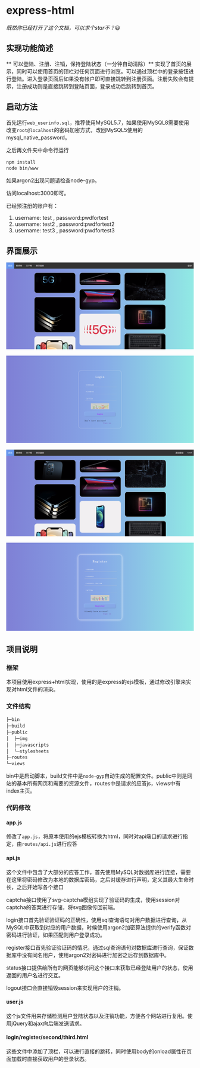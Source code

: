 # express-html

*既然你已经打开了这个文档，可以求个star不？*😃

## 实现功能简述

** 可以登陆、注册、注销，保持登陆状态（一分钟自动清除）** 实现了首页的展示，同时可以使用首页的顶栏对任何页面进行浏览。可以通过顶栏中的登录按钮进行登陆。进入登录页面后如果没有帐户即可直接跳转到注册页面。注册失败会有提示，注册成功则是直接跳转到登陆页面，登录成功后跳转到首页。

## 启动方法

首先运行`web_userinfo.sql`，推荐使用MySQL5.7，如果使用MySQL8需要使用改变`root@localhost`的密码加密方式，改回MySQL5使用的mysql_native_password。

之后再文件夹中命令行运行

```bash
npm install
node bin/www
```

如果argon2出现问题请检查node-gyp。

访问localhost:3000即可。

已经预注册的账户有：

1. username: test , password:pwdfortest
2. username: test2 , password:pwdfortest2
3. username: test3 , password:pwdfortest3

## 界面展示

![index](./截图展示/index.png)

![login](./截图展示/login.png)

![login-index](./截图展示/login-index.png)

![register](./截图展示/register.png)

## 项目说明

### 框架

本项目使用express+html实现，使用的是express的ejs模板，通过修改引擎来实现对html文件的渲染。

### 文件结构

```bash
├─bin
├─build
├─public
│  ├─img
│  ├─javascripts
│  └─stylesheets
├─routes
└─views
```
bin中是启动脚本，build文件中是`node-gyp`自动生成的配置文件。public中则是网站的基本所有网页和需要的资源文件，routes中是请求的应答js，views中有index主页。

### 代码修改

#### app.js

修改了`app.js`，将原本使用的ejs模板转换为html，同时对api端口的请求进行指定，由`routes/api.js`进行应答

#### api.js

这个文件中包含了大部分的应答工作，首先使用MySQL对数据库进行连接，需要在这里将密码修改为本地的数据库密码，之后对缓存进行声明，定义其最大生命时长，之后开始写各个接口

captcha接口使用了svg-captcha模组实现了验证码的生成，使用session对captcha的答案进行存储，将svg图像传回前端。

login接口首先验证验证码的正确性，使用sql查询语句对用户数据进行查询，从MySQL中获取到对应的用户数据，时候使用argon2加密算法提供的verify函数对密码进行验证，如果匹配则用户登录成功。

register接口首先验证验证码的情况，通过sql查询语句对数据库进行查询，保证数据库中没有同名用户，使用argon2对密码进行加密之后存到数据库中。

status接口提供给所有的网页能够访问这个接口来获取已经登陆用户的状态，使用返回的用户名进行交互。

logout接口会直接销毁session来实现用户的注销。

#### user.js

这个js文件用来存储检测用户登陆状态以及注销功能，方便各个网站进行复用。使用jQuery和ajax向后端发送请求。

#### login/register/second/third.html

这些文件中添加了顶栏，可以进行直接的跳转，同时使用body的onload属性在页面加载时直接获取用户的登录状态。